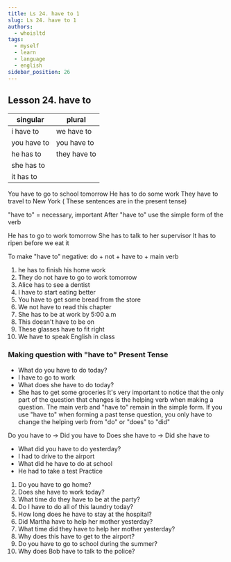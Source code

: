 ```yaml
---
title: Ls 24. have to 1
slug: Ls 24. have to 1
authors:
  - whoisltd
tags:
  - myself
  - learn
  - language
  - english
sidebar_position: 26
---
```

## Lesson 24. have to


| singular    | plural       |
| ----------- | ------------ |
| i have to   | we have to   |
| you have to | you have to  |
| he has to   | they have to |
| she has to  |              |
| it has to   |              |
You have to go to school tomorrow
He has to do some work
They have to travel to New York
( These sentences are in the present tense)

"have to" = necessary, important
After "have to" use the simple form of the verb

He has to go to work tomorrow
She has to talk to her supervisor
It has to ripen before we eat it

To make "have to" negative:
do + not + have to + main verb

1. he has to finish his home work
2. They do not have to go to work tomorrow
3. Alice has to see a dentist
4. I have to start eating better
5. You have to get some bread from the store
6. We not have to read this chapter
7. She has to be at work by 5:00 a.m
8. This doesn't have to be on
9. These glasses have to fit right
10. We have to speak English in class
### Making question with "have to" Present Tense
- What do you have to do today?
- I have to go to work
- What does she have to do today?
- She has to get some groceries
It's very important to notice that the only part of the question that changes is the helping verb when making a question. The main verb and "have to" remain in the simple form.
If you use "have to" when forming a past tense question, you only have to change the helping verb from "do" or "does" to "did"

Do you have to -> Did you have to
Does she have to -> Did she have to

- What did you have to do yesterday?
- I had to drive to the airport
- What did he have to do at school
- He had to take a test
Practice
1. Do you have to go home?
2. Does she have to work today?
3. What time do they have to be at the party?
4. Do I have to do all of this laundry today?
5. How long does he have to stay at the hospital?
6. Did Martha have to help her mother yesterday?
7. What time did they have to help her mother yesterday?
8. Why does this have to get to the airport?
9. Do you have to go to school during the summer?
10. Why does Bob have to talk to the police?